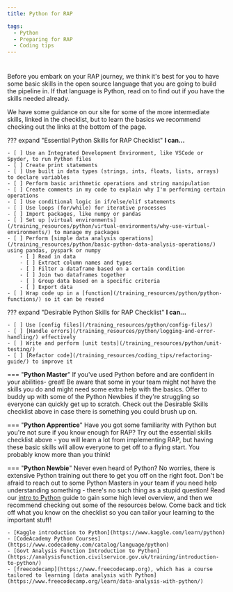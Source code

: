 ```yaml
---
title: Python for RAP

tags: 
  - Python
  - Preparing for RAP
  - Coding tips
---
```


#

Before you embark on your RAP journey, we think it's best for you to have some basic skills in the open source language that you are going to build the pipeline in. If that language is Python, read on to find out if you have the skills needed already.

We have some guidance on our site for some of the more intermediate skills, linked in the checklist, but to learn the basics we recommend checking out the links at the bottom of the page.


??? expand "Essential Python Skills for RAP Checklist"
    **I can...**

    - [ ] Use an Integrated Development Environment, like VSCode or Spyder, to run Python files
    - [ ] Create print statements
    - [ ] Use built in data types (strings, ints, floats, lists, arrays) to declare variables
    - [ ] Perform basic arithmetic operations and string manipulation
    - [ ] Create comments in my code to explain why I'm performing certain operations
    - [ ] Use conditional logic in if/else/elif statements
    - [ ] Use loops (for/while) for iterative processes
    - [ ] Import packages, like numpy or pandas
    - [ ] Set up [virtual environments](/training_resources/python/virtual-environments/why-use-virtual-environments/) to manage my packages
    - [ ] Perform [simple data analysis operations](/training_resources/python/basic-python-data-analysis-operations/) using pandas, pyspark or numpy
        - [ ] Read in data
        - [ ] Extract column names and types
        - [ ] Filter a dataframe based on a certain condition
        - [ ] Join two dataframes together
        - [ ] Group data based on a specific criteria
        - [ ] Export data
    - [ ] Wrap code up in a [function](/training_resources/python/python-functions/) so it can be reused

??? expand "Desirable Python Skills for RAP Checklist"
    **I can...**

    - [ ] Use [config files](/training_resources/python/config-files/)
    - [ ] [Handle errors](/training_resources/python/logging-and-error-handling/) effectively
    - [ ] Write and perform [unit tests](/training_resources/python/unit-testing/)
    - [ ] [Refactor code](/training_resources/coding_tips/refactoring-guide/) to improve it


=== "**Python Master**"
     If you've used Python before and are confident in your abilities- great! Be aware that some in your team might not have the skills you do and might need some extra help with the basics. Offer to buddy up with some of the Python Newbies if they're struggling so everyone can quickly get up to scratch. Check out the Desirable Skills checklist above in case there is something you could brush up on.

=== "**Python Apprentice**"
     Have you got some familiarity with Python but you're not sure if you know enough for RAP? Try out the essential skills checklist above - you will learn a lot from implementing RAP, but having these basic skills will allow everyone to get off to a flying start. You probably know more than you think!

=== "**Python Newbie**" 
    Never even heard of Python? No worries, there is extensive Python training out there to get you off on the right foot. Don't be afraid to reach out to some Python Masters in your team if you need help understanding something - there's no such thing as a stupid question! Read our [intro to Python](/training_resources/python/intro-to-python/) guide to gain some high level overview, and then we recommend checking out some of the resources below. Come back and tick off what you know on the checklist so you can tailor your learning to the important stuff!

    - [Kaggle introduction to Python](https://www.kaggle.com/learn/python)
    - [CodeAcademy Python Courses](https://www.codecademy.com/catalog/language/python)
    - [Govt Analysis Function Introduction to Python](https://analysisfunction.civilservice.gov.uk/training/introduction-to-python/)
    - [freecodecamp](https://www.freecodecamp.org), which has a course tailored to learning [data analysis with Python](https://www.freecodecamp.org/learn/data-analysis-with-python/)
